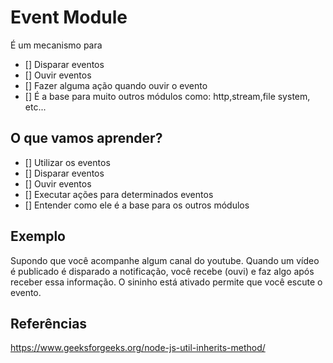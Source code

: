 # Event Module

É um mecanismo para
* [] Disparar eventos
* [] Ouvir eventos
* [] Fazer alguma ação quando ouvir o evento
* [] É a base para muito outros módulos como: http,stream,file system, etc...

## O que vamos aprender?

* [] Utilizar os eventos
* [] Disparar eventos
* [] Ouvir eventos
* [] Executar ações para determinados eventos
* [] Entender como ele é a base para os outros módulos

## Exemplo

Supondo que você acompanhe algum canal do youtube. Quando um vídeo é publicado é disparado a notificação, você recebe (ouvi) e faz algo após receber essa informação. O sininho está ativado permite que você escute o evento.

## Referências

https://www.geeksforgeeks.org/node-js-util-inherits-method/